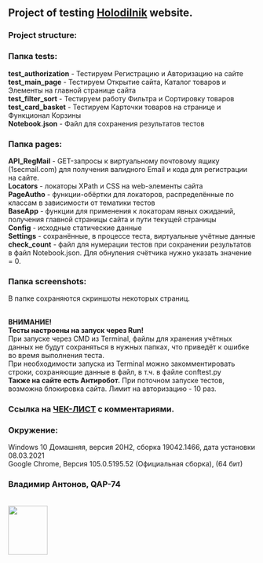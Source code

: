 ## Project of testing <a href = "https://samara.holodilnik.ru/" target="_blank">Holodilnik</a> website.
### Project structure:

### Папка tests:

<strong>test_authorization</strong> - Тестируем Регистрацию и Авторизацию на сайте
<br><strong>test_main_page</strong> - Тестируем Открытие сайта, Каталог товаров и Элементы на главной странице сайта
<br><strong>test_filter_sort</strong> - Тестируем работу Фильтра и Сортировку товаров
<br><strong>test_card_basket</strong> - Тестируем Карточки товаров на странице и Функционал Корзины
<br><strong>Notebook.json</strong> - Файл для сохранения результатов тестов

### Папка pages:

<strong>API_RegMail</strong> - GET-запросы к виртуальному почтовому ящику (1secmail.com) для получения валидного Email и кода для регистрации на сайте.
<br><strong>Locators</strong> - локаторы XPath и CSS на web-элементы сайта
<br><strong>PageAutho</strong> - функции-обёртки для локаторов, распределённые по классам в зависимости от тематики тестов
<br><strong>BaseApp</strong> - функции для применения к локаторам явных ожиданий, получения главной страницы сайта и пути текущей страницы
<br><strong>Config</strong> - исходные статические данные
<br><strong>Settings</strong> - сохранённые, в процессе теста, виртуальные учётные данные
<br><strong>check_count</strong> - файл для нумерации тестов при сохранении результатов в файл Notebook.json. Для обнуления счётчика нужно указать значение = 0.


### Папка screenshots:
В папке сохраняются скриншоты некоторых страниц.

  
<br><strong>ВНИМАНИЕ!
<br>Тесты настроены на запуск через Run!</strong>
<br>При запуске через CMD из Terminal, файлы для хранения учётных данных не будут сохраняться в нужных папках,
что приведёт к ошибке во время выполнения теста.
<br>При необходимости запуска из Terminal можно закомментировать строки, сохраняющие данные в файл, в т.ч. в файле conftest.py
<br><strong>Также на сайте есть Антиробот.</strong> При поточном запуске тестов, возможна блокировка сайта. Лимит на авторизацию - 10 раз.


### Ссылка на <a href = "https://docs.google.com/spreadsheets/d/1rvkus04rJtl0khkaxSrmquCr4JAlLedy/edit?usp=sharing&ouid=113320492480885390471&rtpof=true&sd=true" target="_blank">ЧЕК-ЛИСТ</a> с комментариями.

### Окружение:
Windows 10 Домашняя, версия 20H2, сборка 19042.1466, дата установки 08.03.2021
<br>Google Chrome, Версия 105.0.5195.52 (Официальная сборка), (64 бит)

### Владимир Антонов, QAP-74


<br><img src="https://i.pinimg.com/564x/ff/cd/a1/ffcda1ddf83fe41924b1481d0ad1ccee.jpg" width="80" height="100">
 
